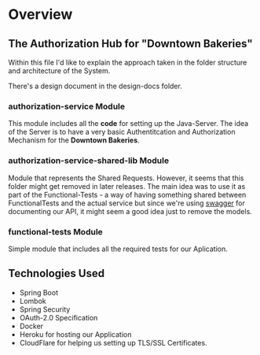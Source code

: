 # Overview

## The Authorization Hub for "Downtown Bakeries"

Within this file I'd like to explain the approach taken in the folder structure
and architecture of the System.

There's a design document in the design-docs folder.

### authorization-service Module

This module includes all the **code** for setting up the Java-Server.
The idea of the Server is to have a very basic Authentitcation and Authorization Mechanism
for the **Downtown Bakeries**.

### authorization-service-shared-lib Module

Module that represents the Shared Requests. However, it seems that this folder
might get removed in later releases. The main idea was to use it as part of the
Functional-Tests - a way of having something shared between FunctionalTests and
the actual service but since we're using [swagger](https://swagger.io/) for
documenting our API, it might seem a good idea just to remove the models.

### functional-tests Module

Simple module that includes all the required tests
for our Aplication.

## Technologies Used

* Spring Boot
* Lombok
* Spring Security
* OAuth-2.0 Specification
* Docker
* Heroku for hosting our Application
* CloudFlare for helping us setting up TLS/SSL Certificates.